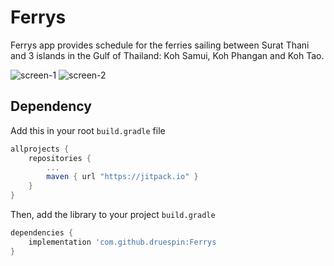# Ferrys

Ferrys app provides schedule for the ferries sailing between Surat Thani and 3 islands in the Gulf of Thailand: 
Koh Samui, Koh Phangan and Koh Tao.

![screen-1]()
![screen-2]()


## Dependency

Add this in your root `build.gradle` file
```gradle
allprojects {
	repositories {
		...
		maven { url "https://jitpack.io" }
	}
}
```

Then, add the library to your project `build.gradle`
```gradle
dependencies {
    implementation 'com.github.druespin:Ferrys
}
```
